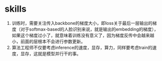 # skills

1. 训练时，需要关注传入backbone的梯度大小，即loss关于最后一层输出的梯度（对于softmax-based的人脸识别来说，就是输出的embedding的梯度），如果这个梯度过小了，就意味着训练没有意义了，因为梯度反传中会越来越小，前面的层根本不会进行参数更新。
2. 算法工程师不仅要考虑inference的速度，显存，算力，同样要考虑train的速度，显存，这就是模型并行干的事。